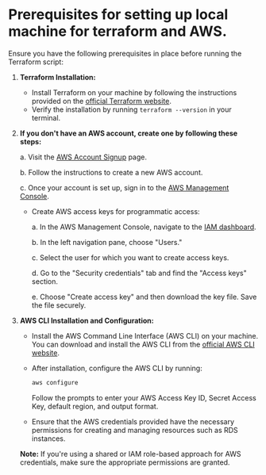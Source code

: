 # Prerequisites for setting up local machine for terraform and AWS.

Ensure you have the following prerequisites in place before running the Terraform script:

1. **Terraform Installation:**
   - Install Terraform on your machine by following the instructions provided on the [official Terraform website](https://www.terraform.io/downloads.html).
   - Verify the installation by running `terraform --version` in your terminal.


2. **If you don't have an AWS account, create one by following these steps:**

      a. Visit the [AWS Account Signup](https://portal.aws.amazon.com/billing/signup) page.

      b. Follow the instructions to create a new AWS account.

      c. Once your account is set up, sign in to the [AWS Management Console](https://aws.amazon.com/console/).

   - Create AWS access keys for programmatic access:

      a. In the AWS Management Console, navigate to the [IAM dashboard](https://console.aws.amazon.com/iam/).

      b. In the left navigation pane, choose "Users."

      c. Select the user for which you want to create access keys.

      d. Go to the "Security credentials" tab and find the "Access keys" section.

      e. Choose "Create access key" and then download the key file. Save the file securely.

3. **AWS CLI Installation and Configuration:**
   - Install the AWS Command Line Interface (AWS CLI) on your machine. You can download and install the AWS CLI from the [official AWS CLI website](https://aws.amazon.com/cli/).
   - After installation, configure the AWS CLI by running:
     ```bash
     aws configure
     ```
     Follow the prompts to enter your AWS Access Key ID, Secret Access Key, default region, and output format.

   - Ensure that the AWS credentials provided have the necessary permissions for creating and managing resources such as RDS instances.

   **Note:** If you're using a shared or IAM role-based approach for AWS credentials, make sure the appropriate permissions are granted.
